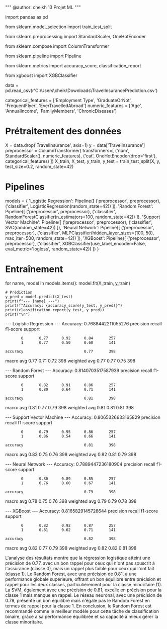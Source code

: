 
"""
@author: cheikh 
13 Projet ML
"""

import pandas as pd

from sklearn.model_selection import train_test_split

from sklearn.preprocessing import StandardScaler, OneHotEncoder

from sklearn.compose import ColumnTransformer

from sklearn.pipeline import Pipeline

from sklearn.metrics import accuracy_score, classification_report

from xgboost import XGBClassifier


data = pd.read_csv(r'C:\Users\cheik\Downloads\TravelInsurancePrediction.csv')

categorical_features = ['Employment Type', 'GraduateOrNot', 'FrequentFlyer', 'EverTravelledAbroad']
numeric_features = ['Age', 'AnnualIncome', 'FamilyMembers', 'ChronicDiseases']

# Prétraitement des données
X = data.drop('TravelInsurance', axis=1)
y = data['TravelInsurance']
preprocessor = ColumnTransformer(
    transformers=[
        ('num', StandardScaler(), numeric_features),
        ('cat', OneHotEncoder(drop='first'), categorical_features)
    ])
X_train, X_test, y_train, y_test = train_test_split(X, y, test_size=0.2, random_state=42)

# Pipelines
models = {
    'Logistic Regression': Pipeline([
        ('preprocessor', preprocessor),
        ('classifier', LogisticRegression(random_state=42))
    ]),
    'Random Forest': Pipeline([
        ('preprocessor', preprocessor),
        ('classifier', RandomForestClassifier(n_estimators=100, random_state=42))
    ]),
    'Support Vector Machine': Pipeline([
        ('preprocessor', preprocessor),
        ('classifier', SVC(random_state=42))
    ]),
    'Neural Network': Pipeline([
        ('preprocessor', preprocessor),
        ('classifier', MLPClassifier(hidden_layer_sizes=(100, 50), max_iter=500, random_state=42))
    ]),
    'XGBoost': Pipeline([
        ('preprocessor', preprocessor),
        ('classifier', XGBClassifier(use_label_encoder=False, eval_metric='logloss', random_state=42))
    ])
}

# Entraînement
for name, model in models.items():
    model.fit(X_train, y_train)
    
    # Prédiction
    y_pred = model.predict(X_test)
    print(f"--- {name} ---")
    print(f"Accuracy: {accuracy_score(y_test, y_pred)}")
    print(classification_report(y_test, y_pred))
    print("\n")
--- Logistic Regression ---
Accuracy: 0.7688442211055276
              precision    recall  f1-score   support

           0       0.77      0.92      0.84       257
           1       0.77      0.50      0.60       141

    accuracy                           0.77       398
   macro avg       0.77      0.71      0.72       398
weighted avg       0.77      0.77      0.75       398



--- Random Forest ---
Accuracy: 0.8140703517587939
              precision    recall  f1-score   support

           0       0.82      0.91      0.86       257
           1       0.80      0.64      0.71       141

    accuracy                           0.81       398
   macro avg       0.81      0.77      0.79       398
weighted avg       0.81      0.81      0.81       398



--- Support Vector Machine ---
Accuracy: 0.8065326633165829
              precision    recall  f1-score   support

           0       0.79      0.95      0.86       257
           1       0.86      0.54      0.66       141

    accuracy                           0.81       398
   macro avg       0.83      0.75      0.76       398
weighted avg       0.82      0.81      0.79       398



--- Neural Network ---
Accuracy: 0.7889447236180904
              precision    recall  f1-score   support

           0       0.80      0.89      0.85       257
           1       0.76      0.60      0.67       141

    accuracy                           0.79       398
   macro avg       0.78      0.75      0.76       398
weighted avg       0.79      0.79      0.78       398



--- XGBoost ---
Accuracy: 0.8165829145728644
              precision    recall  f1-score   support

           0       0.82      0.92      0.87       257
           1       0.81      0.62      0.71       141

    accuracy                           0.82       398
   macro avg       0.82      0.77      0.79       398
weighted avg       0.82      0.82      0.81       398


L'analyse des résultats montre que la régression logistique atteint une précision de 0.77, avec un bon rappel pour ceux qui n'ont pas souscrit à l'assurance (classe 0), mais un rappel plus faible pour ceux qui l'ont fait (classe 1). Le Random Forest, avec une précision de 0.81, a une performance globale supérieure, offrant un bon équilibre entre précision et rappel pour les deux classes, particulièrement pour la classe minoritaire (1). La SVM, également avec une précision de 0.81, excelle en précision pour la classe 1 mais manque en rappel. Le réseau neuronal, avec une précision de 0.79, présente un bon équilibre mais n'égale pas le Random Forest en termes de rappel pour la classe 1. En conclusion, le Random Forest est recommandé comme le meilleur modèle pour cette tâche de classification binaire, grâce à sa performance équilibrée et sa capacité à mieux gérer la classe minoritaire.




